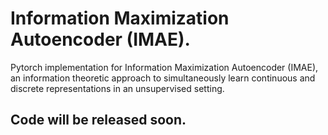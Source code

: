 # Information Maximization Autoencoder (IMAE).

Pytorch implementation for Information Maximization Autoencoder
(IMAE), an information theoretic approach to simultaneously learn continuous and
discrete representations in an unsupervised setting.



## Code will be released soon. 
